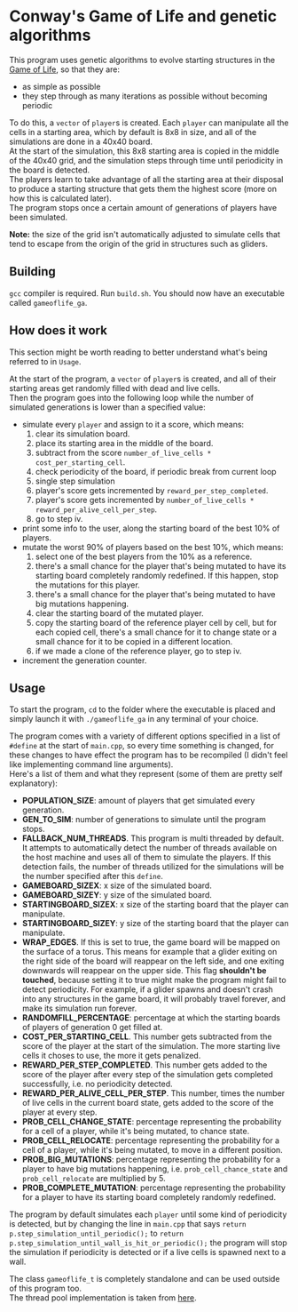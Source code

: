 # Conway's Game of Life and genetic algorithms
This program uses genetic algorithms to evolve starting structures in the [Game of Life](https://en.wikipedia.org/wiki/Conway%27s_Game_of_Life), so that they are:
* as simple as possible
* they step through as many iterations as possible without becoming periodic

To do this, a `vector` of `player`s is created.  Each `player` can manipulate all the cells in a starting area, which by default is 8x8 in size, and all of the simulations are done in a 40x40 board.  
At the start of the simulation, this 8x8 starting area is copied in the middle of the 40x40 grid, and the simulation steps through time until periodicity in the board is detected.  
The players learn to take advantage of all the starting area at their disposal to produce a starting structure that gets them the highest score (more on how this is calculated later).  
The program stops once a certain amount of generations of players have been simulated.

**Note:** the size of the grid isn't automatically adjusted to simulate cells that tend to escape from the origin of the grid in structures such as gliders.

## Building
`gcc` compiler is required. Run `build.sh`. You should now have an executable called `gameoflife_ga`.

## How does it work
This section might be worth reading to better understand what's being referred to in `Usage`.  

At the start of the program, a `vector` of `player`s is created, and all of their starting areas get randomly filled with dead and live cells.  
Then the program goes into the following loop while the number of simulated generations is lower than a specified value:
* simulate every `player` and assign to it a score, which means:
	1. clear its simulation board.
	2. place its starting area in the middle of the board.
	3. subtract from the score `number_of_live_cells * cost_per_starting_cell`.
	4. check periodicity of the board, if periodic break from current loop
	5. single step simulation
	6. player's score gets incremented by `reward_per_step_completed`.
	7. player's score gets incremented by `number_of_live_cells * reward_per_alive_cell_per_step`.
	8. go to step iv.
* print some info to the user, along the starting board of the best 10% of players.
* mutate the worst 90% of players based on the best 10%, which means:
	1. select one of the best players from the 10% as a reference.
	2. there's a small chance for the player that's being mutated to have its starting board completely randomly redefined. If this happen, stop the mutations for this player.
	3. there's a small chance for the player that's being mutated to have big mutations happening.
	4. clear the starting board of the mutated player.
	5. copy the starting board of the reference player cell by cell, but for each copied cell, there's a small chance for it to change state or a small chance for it to be copied in a different location.
	6. if we made a clone of the reference player, go to step iv.
* increment the generation counter.

## Usage
To start the program, `cd` to the folder where the executable is placed and simply launch it with `./gameoflife_ga` in any terminal of your choice.  

The program comes with a variety of different options specified in a list of `#define` at the start of `main.cpp`, so every time something is changed, for these changes to have effect the program has to be recompiled (I didn't feel like implementing command line arguments).  
Here's a list of them and what they represent (some of them are pretty self explanatory):
* **POPULATION_SIZE**: amount of players that get simulated every generation.
* **GEN_TO_SIM**: number of generations to simulate until the program stops.
* **FALLBACK_NUM_THREADS**. This program is multi threaded by default. It attempts to automatically detect the number of threads available on the host machine and uses all of them to simulate the players. If this detection fails, the number of threads utilized for the simulations will be the number specified after this `define`.
* **GAMEBOARD_SIZEX**: x size of the simulated board.
* **GAMEBOARD_SIZEY**: y size of the simulated board.
* **STARTINGBOARD_SIZEX**: x size of the starting board that the player can manipulate.
* **STARTINGBOARD_SIZEY**: y size of the starting board that the player can manipulate.
* **WRAP_EDGES**. If this is set to true, the game board will be mapped on the surface of a torus. This means for example that a glider exiting on the right side of the board will reappear on the left side, and one exiting downwards will reappear on the upper side. This flag **shouldn't be touched**, because setting it to true might make the program might fail to detect periodicity. For example, if a glider spawns and doesn't crash into any structures in the game board, it will probably travel forever, and make its simulation run forever.
* **RANDOMFILL_PERCENTAGE**: percentage at which the starting boards of players of generation 0 get filled at.
* **COST_PER_STARTING_CELL**. This number gets subtracted from the score of the player at the start of the simulation. The more starting live cells it choses to use, the more it gets penalized.
* **REWARD_PER_STEP_COMPLETED**. This number gets added to the score of the player after every step of the simulation gets completed successfully, i.e. no periodicity detected.
* **REWARD_PER_ALIVE_CELL_PER_STEP**. This number, times the number of live cells in the current board state, gets added to the score of the player at every step.
* **PROB_CELL_CHANGE_STATE**: percentage representing the probability for a cell of a player, while it's being mutated, to chance state.
* **PROB_CELL_RELOCATE**: percentage representing the probability for a cell of a player, while it's being mutated, to move in a different position.
* **PROB_BIG_MUTATIONS**: percentage representing the probability for a player to have big mutations happening, i.e. `prob_cell_chance_state` and `prob_cell_relocate` are multiplied by 5.
* **PROB_COMPLETE_MUTATION**: percentage representing the probability for a player to have its starting board completely randomly redefined.

The program by default simulates each `player` until some kind of periodicity is detected, but by changing the line in `main.cpp` that says `return p.step_simulation_until_periodic();` to `return p.step_simulation_until_wall_is_hit_or_periodic();` the program will stop the simulation if periodicity is detected or if a live cells is spawned next to a wall.

The class `gameoflife_t` is completely standalone and can be used outside of this program too.  
The thread pool implementation is taken from [here](https://github.com/progschj/ThreadPool).